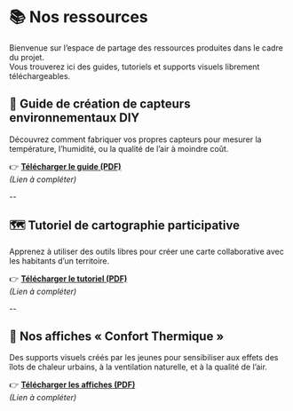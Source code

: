# 📚 Nos ressources

Bienvenue sur l’espace de partage des ressources produites dans le cadre du projet.  
Vous trouverez ici des guides, tutoriels et supports visuels librement téléchargeables.

## 🔧 Guide de création de capteurs environnementaux DIY

Découvrez comment fabriquer vos propres capteurs pour mesurer la température, l’humidité, ou la qualité de l’air à moindre coût.

👉 **[Télécharger le guide (PDF)](lien_vers_le_fichier.pdf)**  
*(Lien à compléter)*

--

## 🗺️ Tutoriel de cartographie participative

Apprenez à utiliser des outils libres pour créer une carte collaborative avec les habitants d’un territoire.

👉 **[Télécharger le tutoriel (PDF)](lien_vers_le_fichier.pdf)**  
*(Lien à compléter)*

--

## 🎨 Nos affiches « Confort Thermique »

Des supports visuels créés par les jeunes pour sensibiliser aux effets des îlots de chaleur urbains, à la ventilation naturelle, et à la qualité de l’air.

👉 **[Télécharger les affiches (PDF)](lien_vers_le_fichier.pdf)**  
*(Lien à compléter)*
